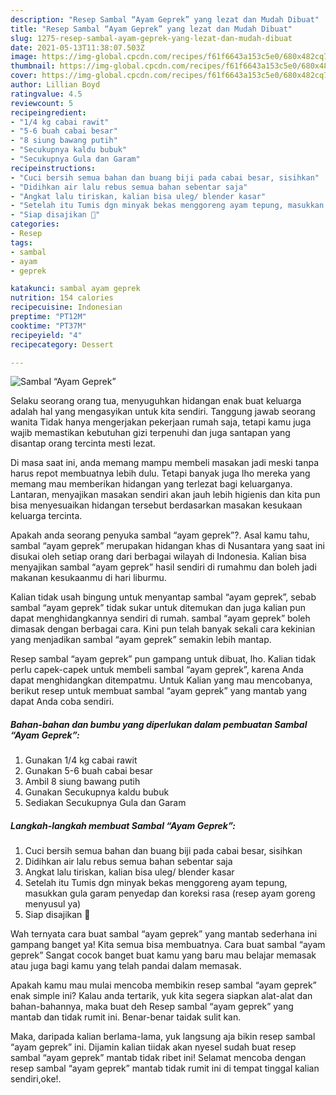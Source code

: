```yaml
---
description: "Resep Sambal “Ayam Geprek” yang lezat dan Mudah Dibuat"
title: "Resep Sambal “Ayam Geprek” yang lezat dan Mudah Dibuat"
slug: 1275-resep-sambal-ayam-geprek-yang-lezat-dan-mudah-dibuat
date: 2021-05-13T11:38:07.503Z
image: https://img-global.cpcdn.com/recipes/f61f6643a153c5e0/680x482cq70/sambal-ayam-geprek-foto-resep-utama.jpg
thumbnail: https://img-global.cpcdn.com/recipes/f61f6643a153c5e0/680x482cq70/sambal-ayam-geprek-foto-resep-utama.jpg
cover: https://img-global.cpcdn.com/recipes/f61f6643a153c5e0/680x482cq70/sambal-ayam-geprek-foto-resep-utama.jpg
author: Lillian Boyd
ratingvalue: 4.5
reviewcount: 5
recipeingredient:
- "1/4 kg cabai rawit"
- "5-6 buah cabai besar"
- "8 siung bawang putih"
- "Secukupnya kaldu bubuk"
- "Secukupnya Gula dan Garam"
recipeinstructions:
- "Cuci bersih semua bahan dan buang biji pada cabai besar, sisihkan"
- "Didihkan air lalu rebus semua bahan sebentar saja"
- "Angkat lalu tiriskan, kalian bisa uleg/ blender kasar"
- "Setelah itu Tumis dgn minyak bekas menggoreng ayam tepung, masukkan gula garam penyedap dan koreksi rasa (resep ayam goreng menyusul ya)"
- "Siap disajikan 🥰"
categories:
- Resep
tags:
- sambal
- ayam
- geprek

katakunci: sambal ayam geprek 
nutrition: 154 calories
recipecuisine: Indonesian
preptime: "PT12M"
cooktime: "PT37M"
recipeyield: "4"
recipecategory: Dessert

---
```



![Sambal “Ayam Geprek”](https://img-global.cpcdn.com/recipes/f61f6643a153c5e0/680x482cq70/sambal-ayam-geprek-foto-resep-utama.jpg)

Selaku seorang orang tua, menyuguhkan hidangan enak buat keluarga adalah hal yang mengasyikan untuk kita sendiri. Tanggung jawab seorang  wanita Tidak hanya mengerjakan pekerjaan rumah saja, tetapi kamu juga wajib memastikan kebutuhan gizi terpenuhi dan juga santapan yang disantap orang tercinta mesti lezat.

Di masa  saat ini, anda memang mampu membeli masakan jadi meski tanpa harus repot membuatnya lebih dulu. Tetapi banyak juga lho mereka yang memang mau memberikan hidangan yang terlezat bagi keluarganya. Lantaran, menyajikan masakan sendiri akan jauh lebih higienis dan kita pun bisa menyesuaikan hidangan tersebut berdasarkan masakan kesukaan keluarga tercinta. 



Apakah anda seorang penyuka sambal “ayam geprek”?. Asal kamu tahu, sambal “ayam geprek” merupakan hidangan khas di Nusantara yang saat ini disukai oleh setiap orang dari berbagai wilayah di Indonesia. Kalian bisa menyajikan sambal “ayam geprek” hasil sendiri di rumahmu dan boleh jadi makanan kesukaanmu di hari liburmu.

Kalian tidak usah bingung untuk menyantap sambal “ayam geprek”, sebab sambal “ayam geprek” tidak sukar untuk ditemukan dan juga kalian pun dapat menghidangkannya sendiri di rumah. sambal “ayam geprek” boleh dimasak dengan berbagai cara. Kini pun telah banyak sekali cara kekinian yang menjadikan sambal “ayam geprek” semakin lebih mantap.

Resep sambal “ayam geprek” pun gampang untuk dibuat, lho. Kalian tidak perlu capek-capek untuk membeli sambal “ayam geprek”, karena Anda dapat menghidangkan ditempatmu. Untuk Kalian yang mau mencobanya, berikut resep untuk membuat sambal “ayam geprek” yang mantab yang dapat Anda coba sendiri.

<!--inarticleads1-->

##### Bahan-bahan dan bumbu yang diperlukan dalam pembuatan Sambal “Ayam Geprek”:

1. Gunakan 1/4 kg cabai rawit
1. Gunakan 5-6 buah cabai besar
1. Ambil 8 siung bawang putih
1. Gunakan Secukupnya kaldu bubuk
1. Sediakan Secukupnya Gula dan Garam




<!--inarticleads2-->

##### Langkah-langkah membuat Sambal “Ayam Geprek”:

1. Cuci bersih semua bahan dan buang biji pada cabai besar, sisihkan
1. Didihkan air lalu rebus semua bahan sebentar saja
1. Angkat lalu tiriskan, kalian bisa uleg/ blender kasar
1. Setelah itu Tumis dgn minyak bekas menggoreng ayam tepung, masukkan gula garam penyedap dan koreksi rasa (resep ayam goreng menyusul ya)
1. Siap disajikan 🥰




Wah ternyata cara buat sambal “ayam geprek” yang mantab sederhana ini gampang banget ya! Kita semua bisa membuatnya. Cara buat sambal “ayam geprek” Sangat cocok banget buat kamu yang baru mau belajar memasak atau juga bagi kamu yang telah pandai dalam memasak.

Apakah kamu mau mulai mencoba membikin resep sambal “ayam geprek” enak simple ini? Kalau anda tertarik, yuk kita segera siapkan alat-alat dan bahan-bahannya, maka buat deh Resep sambal “ayam geprek” yang mantab dan tidak rumit ini. Benar-benar taidak sulit kan. 

Maka, daripada kalian berlama-lama, yuk langsung aja bikin resep sambal “ayam geprek” ini. Dijamin kalian tiidak akan nyesel sudah buat resep sambal “ayam geprek” mantab tidak ribet ini! Selamat mencoba dengan resep sambal “ayam geprek” mantab tidak rumit ini di tempat tinggal kalian sendiri,oke!.

